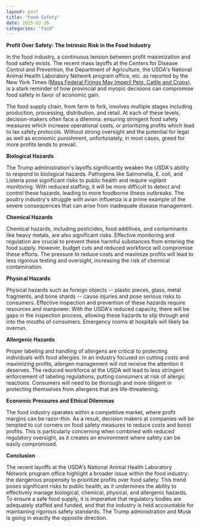 ```yaml
---
layout: post
title: "Food Safety"
date: 2025-02-26
categories: "food"
---
```

**Profit Over Safety: The Intrinsic Risk in the Food Industry**

In the food industry, a continuous tension between profit maximization and food safety exists. The recent mass layoffs at the Centers for Disease Control and Prevention, the Department of Agriculture, the USDA's National Animal Health Laboratory Network program office, etc. as reported by the New York Times ([Mass Federal Firings May Imperil Pets, Cattle and Crops](https://www.nytimes.com/2025/02/26/science/trump-plant-animal-health.html)), is a stark reminder of how provincial and myopic decisions can compromise food safety in favor of economic gain. 

The food supply chain, from farm to fork, involves multiple stages including production, processing, distribution, and retail. At each of these levels, decision-makers often face a dilemma: ensuring stringent food safety measures which increase operational costs, or prioritizing profits which lead to lax safety protocols. Without strong oversight and the potential for legal as well as economic punishment, unfortunately, in most cases, greed for more profits tends to prevail. 

**Biological Hazards**

The Trump administration's layoffs significantly weaken the USDA's ability to respond to biological hazards. Pathogens like Salmonella, E. coli, and Listeria pose significant risks to public health and require vigilant monitoring. With reduced staffing, it will be more difficult to detect and control these hazards, leading to more foodborne illness outbreaks. The poultry industry's struggle with avian influenza is a prime example of the severe consequences that can arise from inadequate disease management.

**Chemical Hazards**

Chemical hazards, including pesticides, food additives, and contaminants like heavy metals, are also significant risks. Effective monitoring and regulation are crucial to prevent these harmful substances from entering the food supply. However, budget cuts and reduced workforce will compromise these efforts. The pressure to reduce costs and maximize profits will lead to less rigorous testing and oversight, increasing the risk of chemical contamination.

**Physical Hazards**

Physical hazards such as foreign objects -- plastic pieces, glass, metal fragments, and bone shards -- cause injuries and pose serious risks to consumers. Effective inspection and prevention of these hazards require resources and manpower. With the USDA's reduced capacity, there will be gaps in the inspection process, allowing these hazards to slip through and into the mouths of consumers. Emergency rooms at hospitals will likely be overrun.

**Allergenic Hazards**

Proper labeling and handling of allergens are critical to protecting individuals with food allergies. In an industry focused on cutting costs and maximizing profits, allergen management will not receive the attention it deserves. The reduced workforce at the USDA will lead to less stringent enforcement of labeling regulations, putting consumers at risk of allergic reactions. Consumers will need to be thorough and more diligent in protecting themselves from allergens that are life-threatening.

**Economic Pressures and Ethical Dilemmas**

The food industry operates within a competitive market, where profit margins can be razor-thin. As a result, decision makers at companies will be tempted to cut corners on food safety measures to reduce costs and boost profits. This is particularly concerning when combined with reduced regulatory oversight, as it creates an environment where safety can be easily compromised. 

**Conclusion**

The recent layoffs at the USDA's National Animal Health Laboratory Network program office highlight a broader issue within the food industry: the dangerous propensity to prioritize profits over food safety. This trend poses significant risks to public health, as it undermines the ability to effectively manage biological, chemical, physical, and allergenic hazards. To ensure a safe food supply, it is imperative that regulatory bodies are adequately staffed and funded, and that the industry is held accountable for maintaining rigorous safety standards. The Trump administration and Musk is going in exactly the opposite direction.